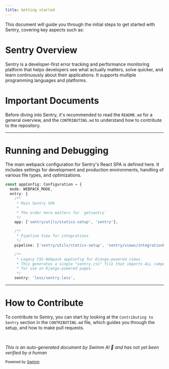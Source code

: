 ```yaml
---
title: Getting started
---
```

This document will guide you through the initial steps to get started with Sentry, covering key aspects such as:

# Sentry Overview

Sentry is a developer-first error tracking and performance monitoring platform that helps developers see what actually matters, solve quicker, and learn continuously about their applications. It supports multiple programming languages and platforms.

# Important Documents

Before diving into Sentry, it's recommended to read the `README.md` for a general overview, and the `CONTRIBUTING.md` to understand how to contribute to the repository.

<SwmSnippet path="/webpack.config.ts" line="241">

---

# Running and Debugging

The main webpack configuration for Sentry's React SPA is defined here. It includes settings for development and production environments, handling of various file types, and optimizations.

```typescript
const appConfig: Configuration = {
  mode: WEBPACK_MODE,
  entry: {
    /**
     * Main Sentry SPA
     *
     * The order here matters for `getsentry`
     */
    app: ['sentry/utils/statics-setup', 'sentry'],

    /**
     * Pipeline View for integrations
     */
    pipeline: ['sentry/utils/statics-setup', 'sentry/views/integrationPipeline'],

    /**
     * Legacy CSS Webpack appConfig for Django-powered views.
     * This generates a single "sentry.css" file that imports ALL component styles
     * for use on Django-powered pages.
     */
    sentry: 'less/sentry.less',
```

---

</SwmSnippet>

# How to Contribute

To contribute to Sentry, you can start by looking at the `Contributing to Sentry` section in the `CONTRIBUTING.md` file, which guides you through the setup, and how to make pull requests.

&nbsp;

*This is an auto-generated document by Swimm AI 🌊 and has not yet been verified by a human*

<SwmMeta version="3.0.0" repo-id="Z2l0aHViJTNBJTNBc2VudHJ5JTNBJTNBZ2V0c2VudHJ5" repo-name="sentry"><sup>Powered by [Swimm](/)</sup></SwmMeta>
